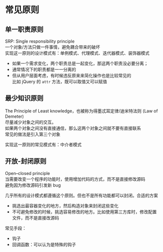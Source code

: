 # 常见原则

## 单一职责原则

SRP: Single responsibility principle  
一个对象/方法只做一件事情，避免耦合带来的破坏  
实现这一原则的设计模式有：单例模式、代理模式、迭代器模式、装饰器模式

- 如果一个需求变化，两个职责总是一起变化，那这两个职责没必要分离；
- 通常情况下的职责都是一一分离的
- 但从用户层面考虑，有时候违反原来来简化操作也是比较常见的  
   比如 jQuery 的 `attr` 方法，既可以取值又可以赋值

## 最少知识原则

The Principle of Least knowledge，也被称为得墨忒耳定律/迪米特法则 (Law of Demeter)  
尽量减少对象之间的交互。  
如果两个对象之间没有直接通信，那么这两个对象之间就不要有直接联系  
常见的做法是引入第三个对象

实现这一原则的常见模式有：中介者模式

## 开放-封闭原则

Open–closed principle  
当需要改变一个程序的功能时，使用增加代码的方式，而不是直接修改源码  
避免因为修改源码引发新 bug

几乎所有的设计模式都遵循这个原则。但也不是所有功能都可以封闭。合适的方案

- 挑选出最容器变化的地方，然后构造对象来封闭这些变化
- 不可避免修改的时候，挑选容易修改的地方。比如使用第三方库时，修改配置文件，而不是直接改源码

常见手段：

- 钩子
- 回调函数：可以认为是特殊的钩子

